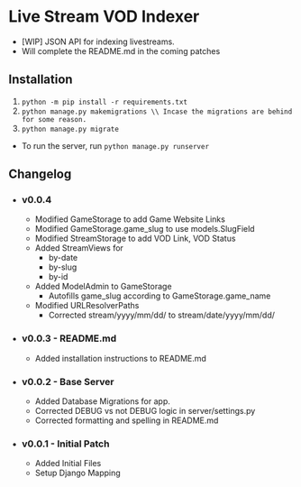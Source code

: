 # Live Stream VOD Indexer

- [WIP] JSON API for indexing livestreams.
- Will complete the README.md in the coming patches

## Installation

1. `python -m pip install -r requirements.txt`
2. `python manage.py makemigrations \\ Incase the migrations are behind for some reason.`
3. `python manage.py migrate`

- To run the server, run `python manage.py runserver`

## Changelog

- ### v0.0.4

  - Modified GameStorage to add Game Website Links
  - Modified GameStorage.game_slug to use models.SlugField
  - Modified StreamStorage to add VOD Link, VOD Status
  - Added StreamViews for
    - by-date
    - by-slug
    - by-id
  - Added ModelAdmin to GameStorage
    - Autofills game_slug according to GameStorage.game_name
  - Modified URLResolverPaths
    - Corrected stream/yyyy/mm/dd/ to stream/date/yyyy/mm/dd/

- ### v0.0.3 - README.md

  - Added installation instructions to README.md

- ### v0.0.2 - Base Server

  - Added Database Migrations for app.
  - Corrected DEBUG vs not DEBUG logic in server/settings.py
  - Corrected formatting and spelling in README.md

- ### v0.0.1 - Initial Patch

  - Added Initial Files
  - Setup Django Mapping
